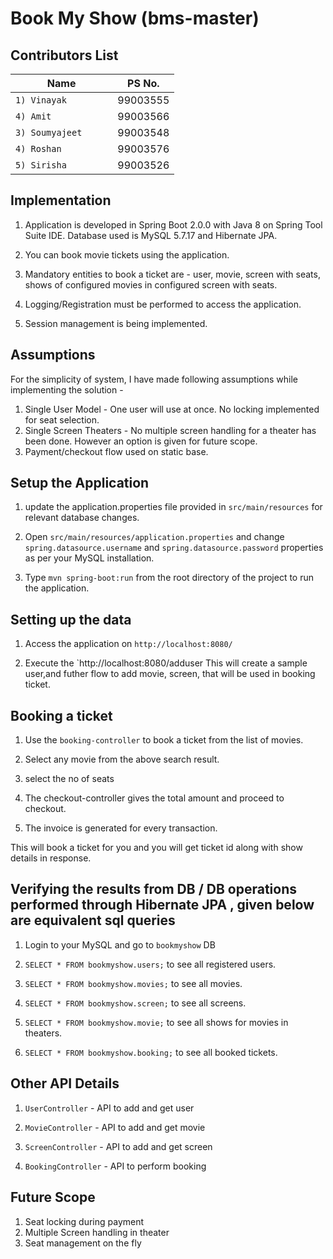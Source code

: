 # Book My Show (bms-master)
## Contributors List
Name                             |   PS No.  |      
---------------------------------|-----------|
`1) Vinayak`               | 99003555  |   
`4) Amit`               | 99003566  |
`3) Soumyajeet     `     | 99003548  |      
`4) Roshan`             | 99003576  | 
`5) Sirisha`             | 99003526  | 

## Implementation

1. Application is developed in Spring Boot 2.0.0 with Java 8 on Spring Tool Suite IDE. Database used is MySQL 5.7.17 and Hibernate JPA.

2. You can book movie tickets using the application.

3. Mandatory entities to book a ticket are - user, movie, screen with seats, shows of configured movies in configured screen with seats.

4. Logging/Registration must be performed to access the application. 

5. Session management is being implemented.



## Assumptions

For the simplicity of system, I have made following assumptions while implementing the solution -

1. Single User Model - One user will use at once. No locking implemented for seat selection. 
2. Single Screen Theaters - No multiple screen handling for a theater has been done. However an option is given for future scope.
3. Payment/checkout flow used on static base.


## Setup the Application

1. update the application.properties file provided in `src/main/resources` for relevant database changes.

2. Open `src/main/resources/application.properties` and change `spring.datasource.username` and `spring.datasource.password` properties as per your MySQL installation.

3. Type `mvn spring-boot:run` from the root directory of the project to run the application.


## Setting up the data

1. Access the application on `http://localhost:8080/`

2. Execute the `http://localhost:8080/adduser  This will create a sample user,and futher flow to add movie, screen, that will be used in booking ticket.


## Booking a ticket

1. Use the `booking-controller` to book a ticket from the list of movies.

2. Select any movie from the above search result.

3. select the no of seats 

4. The checkout-controller gives the total amount and proceed to checkout.

5. The invoice is generated for every transaction.

This will book a ticket for you and you will get ticket id along with show details in response.


## Verifying the results from DB / DB operations performed through Hibernate JPA , given below are equivalent sql queries 

1. Login to your MySQL and go to `bookmyshow` DB

2. `SELECT * FROM bookmyshow.users;` to see all registered users.

3. `SELECT * FROM bookmyshow.movies;` to see all movies.

4. `SELECT * FROM bookmyshow.screen;` to see all screens.

6. `SELECT * FROM bookmyshow.movie;` to see all shows for movies in theaters.

7. `SELECT * FROM bookmyshow.booking;` to see all booked tickets.


## Other API Details

1. `UserController` -  API to add and get user

2. `MovieController` - API to add and get movie

3. `ScreenController` - API to add and get screen

4. `BookingController` - API to perform booking


## Future Scope

1. Seat locking during payment
2. Multiple Screen handling in theater
3. Seat management on the fly

